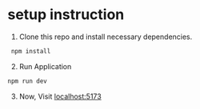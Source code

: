# setup instruction

1. Clone this repo and install necessary dependencies.

```sh
 npm install 
 ```

 2. Run Application

 ```sh
 npm run dev
 ```

  3. Now, Visit [localhost:5173](http://localhost:5173)

